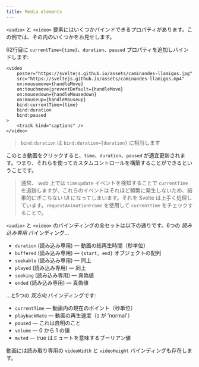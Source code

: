 ```yaml
---
title: Media elements
---
```


`<audio>` と `<video>` 要素にはいくつかバインドできるプロパティがあります。この例では、その内のいくつかをお見せします。

62行目に `currentTime={time}`、`duration`、`paused` プロパティを追加しバインドします:

```svelte
<video
	poster="https://sveltejs.github.io/assets/caminandes-llamigos.jpg"
	src="https://sveltejs.github.io/assets/caminandes-llamigos.mp4"
	on:mousemove={handleMove}
	on:touchmove|preventDefault={handleMove}
	on:mousedown={handleMousedown}
	on:mouseup={handleMouseup}
	bind:currentTime={time}
	bind:duration
	bind:paused
>
	<track kind="captions" />
</video>
```

> `bind:duration` は `bind:duration={duration}` に相当します

このとき動画をクリックすると、`time`、`duration`、`paused` が適宜更新されます。つまり、それらを使ってカスタムコントロールを構築することができるということです。

> 通常、 web 上では `timeupdate` イベントを検知することで `currentTime` を追跡しますが、これらのイベントはそれほど頻繁に発生しないため、結果的にぎこちない UI になってしまいます。それを Svelte は上手く処理しています。`requestAnimationFrame` を使用して `currentTime` をチェックすることで。

`<audio>` と `<video>` のバインディングの全セットは以下の通りです。6つの _読み込み専用_ バインディング…

- `duration` (読み込み専用) — 動画の総再生時間（秒単位）
- `buffered` (読み込み専用) — `{start, end}` オブジェクトの配列
- `seekable` (読み込み専用) — 同上
- `played` (読み込み専用) — 同上
- `seeking` (読み込み専用) — 真偽値
- `ended` (読み込み専用) — 真偽値

…と5つの _双方向_ バインディングです:

- `currentTime` — 動画内の現在のポイント（秒単位）
- `playbackRate` — 動画の再生速度（`1` が 'normal'）
- `paused` — これは自明のこと
- `volume` — 0 から 1 の値
- `muted` — true はミュートを意味するブーリアン値

動画には読み取り専用の `videoWidth` と `videoHeight` バインディングも存在します。
